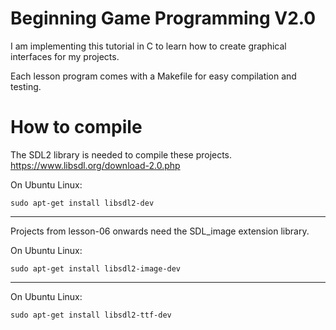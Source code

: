 # Beginning Game Programming V2.0

I am implementing this tutorial in C to learn how to create graphical interfaces for my projects.

Each lesson program comes with a Makefile for easy compilation and testing.

# How to compile
The SDL2 library is needed to compile these projects. https://www.libsdl.org/download-2.0.php

On Ubuntu Linux:
```
sudo apt-get install libsdl2-dev
```
<hr>
Projects from lesson-06 onwards need the SDL_image extension library.

On Ubuntu Linux:
```
sudo apt-get install libsdl2-image-dev
```
<hr
Projects from lesson-16 onwards need the SDL_ttf extension library.

On Ubuntu Linux:
```
sudo apt-get install libsdl2-ttf-dev
```
